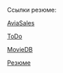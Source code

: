 Ссылки резюме:


[AviaSales](https://avia-sales-ten-amber.vercel.app/)

[ToDo](https://todos-git-todosfunction-mikes-projects-1b83b583.vercel.app/)

[MovieDB](https://movie-eight-jet.vercel.app/)

[Резюме](https://mihaildenisenko.github.io/resume/)